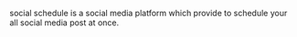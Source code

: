social schedule is a social media platform which provide to schedule your all social media post at once.
